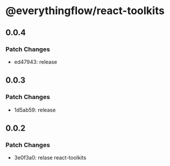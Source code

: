 # @everythingflow/react-toolkits

## 0.0.4

### Patch Changes

- ed47943: release

## 0.0.3

### Patch Changes

- 1d5ab59: release

## 0.0.2

### Patch Changes

- 3e0f3a0: relase react-toolkits
